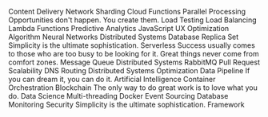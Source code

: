 Content Delivery Network Sharding Cloud Functions Parallel Processing Opportunities don't happen. You create them. Load Testing Load Balancing Lambda Functions Predictive Analytics JavaScript
UX Optimization Algorithm Neural Networks Distributed Systems Database Replica Set Simplicity is the ultimate sophistication. Serverless
Success usually comes to those who are too busy to be looking for it. Great things never come from comfort zones. Message Queue Distributed Systems RabbitMQ Pull Request Scalability DNS Routing
Distributed Systems Optimization Data Pipeline If you can dream it, you can do it. Artificial Intelligence Container Orchestration Blockchain The only way to do great work is to love what you do. Data Science Multi-threading Docker
Event Sourcing Database Monitoring Security Simplicity is the ultimate sophistication. Framework
